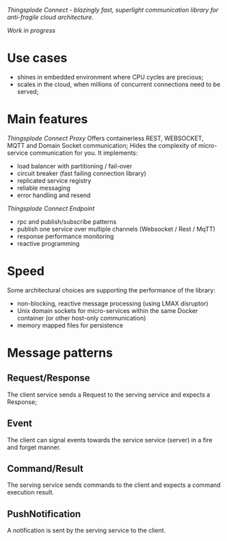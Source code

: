 *Thingsplode Connect - blazingly fast, superlight communication library for anti-fragile cloud architecture.*

*Work in progress*

# Use cases
* shines in embedded environment where CPU cycles are precious;
* scales in the cloud, when millions of concurrent connections need to be served;

# Main features
*Thingsplode Connect Proxy*
Offers containerless REST, WEBSOCKET, MQTT and Domain Socket communication;
Hides the complexity of micro-service communication for you. It implements:
* load balancer with partitioning / fail-over
* circuit breaker (fast failing connection library)
* replicated service registry
* reliable messaging
* error handling and resend

*Thingsplode Connect Endpoint*
* rpc and publish/subscribe patterns
* publish one service over multiple channels (Websocket / Rest / MqTT)
* response performance monitoring
* reactive programming

# Speed
Some architectural choices are supporting the performance of the library:
* non-blocking, reactive message processing (using LMAX disruptor)
* Unix domain sockets for micro-services within the same Docker container (or other host-only communication)
* memory mapped files for persistence

# Message patterns

## Request/Response

The client service sends a Request to the serving service and expects a Response;

## Event

The client can signal events towards the service service (server) in a fire and forget manner.

## Command/Result

The serving service sends commands to the client and expects a command execution result.

## PushNotification

A notification is sent by the serving service to the client.